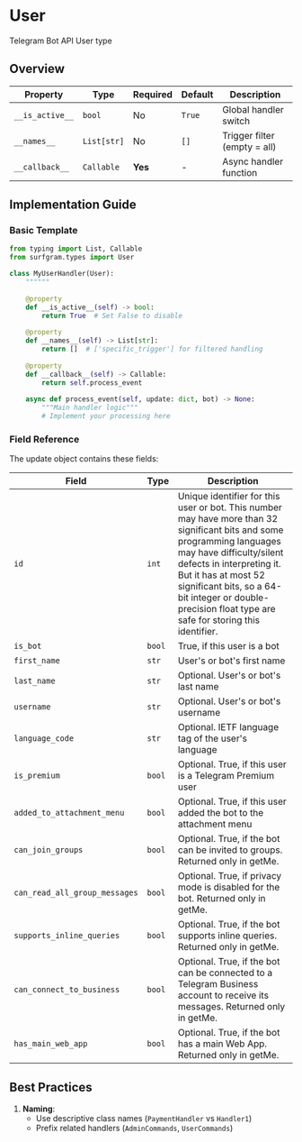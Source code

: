 # User

Telegram Bot API User type

## Overview

| Property        | Type               | Required | Default | Description                              |
|-----------------|--------------------|----------|---------|------------------------------------------|
| `__is_active__` | `bool`             | No       | `True`  | Global handler switch                   |
| `__names__`     | `List[str]`        | No       | `[]`    | Trigger filter (empty = all)            |
| `__callback__`  | `Callable`         | **Yes**  | -       | Async handler function                  |

## Implementation Guide

### Basic Template

```python
from typing import List, Callable
from surfgram.types import User

class MyUserHandler(User):
    """"""
    
    @property
    def __is_active__(self) -> bool:
        return True  # Set False to disable
        
    @property
    def __names__(self) -> List[str]:
        return []  # ['specific_trigger'] for filtered handling
        
    @property
    def __callback__(self) -> Callable:
        return self.process_event
        
    async def process_event(self, update: dict, bot) -> None:
        """Main handler logic"""
        # Implement your processing here
```

### Field Reference

The update object contains these fields:

| Field          | Type              | Description                     |
|----------------|-------------------|---------------------------------|
| `id` | `int` | Unique identifier for this user or bot. This number may have more than 32 significant bits and some programming languages may have difficulty/silent defects in interpreting it. But it has at most 52 significant bits, so a 64-bit integer or double-precision float type are safe for storing this identifier. |
| `is_bot` | `bool` | True, if this user is a bot |
| `first_name` | `str` | User's or bot's first name |
| `last_name` | `str` | Optional. User's or bot's last name |
| `username` | `str` | Optional. User's or bot's username |
| `language_code` | `str` | Optional. IETF language tag of the user's language |
| `is_premium` | `bool` | Optional. True, if this user is a Telegram Premium user |
| `added_to_attachment_menu` | `bool` | Optional. True, if this user added the bot to the attachment menu |
| `can_join_groups` | `bool` | Optional. True, if the bot can be invited to groups. Returned only in getMe. |
| `can_read_all_group_messages` | `bool` | Optional. True, if privacy mode is disabled for the bot. Returned only in getMe. |
| `supports_inline_queries` | `bool` | Optional. True, if the bot supports inline queries. Returned only in getMe. |
| `can_connect_to_business` | `bool` | Optional. True, if the bot can be connected to a Telegram Business account to receive its messages. Returned only in getMe. |
| `has_main_web_app` | `bool` | Optional. True, if the bot has a main Web App. Returned only in getMe. |

## Best Practices

1. **Naming**: 
   - Use descriptive class names (`PaymentHandler` vs `Handler1`)
   - Prefix related handlers (`AdminCommands`, `UserCommands`)
